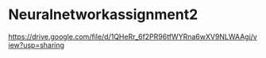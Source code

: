 # Neuralnetworkassignment2
https://drive.google.com/file/d/1QHeRr_6f2PR96tfWYRna6wXV9NLWAAgj/view?usp=sharing
